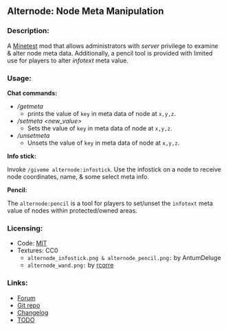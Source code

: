 ## Alternode: Node Meta Manipulation

### Description:

A [Minetest](http://minetest.net/) mod that allows administrators with *server* privilege to examine & alter node meta data. Additionally, a pencil tool is provided with limited use for players to alter *infotext* meta value.

### Usage:

**Chat commands:**

- */getmeta <x> <y> <z> <key>*
  - prints the value of `key` in meta data of node at `x,y,z`.
- */setmeta <x> <y> <z> <key> <new_value>*
  - Sets the value of `key` in meta data of node at `x,y,z`.
- */unsetmeta <x> <y> <z> <key>*
  - Unsets the value of `key` in meta data of node at `x,y,z`.

**Info stick:**

Invoke `/giveme alternode:infostick`. Use the infostick on a node to receive node coordinates, name, & some select meta info.

**Pencil:**

The `alternode:pencil` is a tool for players to set/unset the `infotext` meta value of nodes within protected/owned areas.

### Licensing:

- Code: [MIT](LICENSE.txt)
- Textures: CC0
  - `alternode_infostick.png & alternode_pencil.png:` by AntumDeluge
  - `alternode_wand.png:` by [rcorre](https://opengameart.org/node/40598)

### Links:

- [Forum](https://forum.minetest.net/viewtopic.php?t=26667)
- [Git repo](http://github.com/AntumMT/mod-alternode)
- [Changelog](CHANGES.txt)
- [TODO](TODO.txt)

